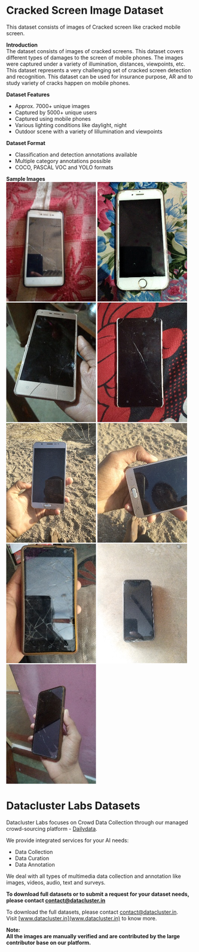 # Cracked Screen Image Dataset   

This dataset consists of images of Cracked screen like cracked mobile screen.

**Introduction**    
The dataset consists of images of cracked screens. This dataset covers different types of damages to the screen of mobile phones. The images were captured under a variety of illumination, distances, viewpoints, etc. This dataset represents a very challenging set of cracked screen detection and recognition. This dataset can be used for insurance purpose, AR and to study variety of cracks happen on mobile phones. 


**Dataset Features**  
* Approx. 7000+ unique images  
* Captured by 5000+ unique users  
* Captured using mobile phones    
* Various lighting conditions like daylight, night 
* Outdoor scene with a variety of lillumination and viewpoints  

**Dataset Format**  
* Classification and detection annotations available  
* Multiple category annotations possible 
* COCO, PASCAL VOC and YOLO formats  
 

**Sample Images**  
![alt-text-2](sample_datasets/cracked_screen(1).jpg "title-2") ![alt-text-2](sample_datasets/cracked_screen(2).jpg "title-2") ![alt-text-2](sample_datasets/cracked_screen(4).jpg "title-2") ![alt-text-2](sample_datasets/cracked_screen(5).jpg "title-2") ![alt-text-2](sample_datasets/cracked_screen(6).jpg "title-2") ![alt-text-2](sample_datasets/cracked_screen(7).jpg "title-2") ![alt-text-2](sample_datasets/cracked_screen(8).jpg "title-2") ![alt-text-2](sample_datasets/cracked_screen(9).jpg "title-2") ![alt-text-2](sample_datasets/cracked_screen(10).jpg "title-2") 

# Datacluster Labs Datasets

Datacluster Labs focuses on Crowd Data Collection through our managed crowd-sourcing platform - [Dailydata](https://play.google.com/store/apps/details?id=com.daily.data). 

We provide integrated services for your AI needs:  
* Data Collection  
* Data Curation  
* Data Annotation 

We deal with all types of multimedia data collection and annotation like images, videos, audio, text and surveys.

**To download full datasets or to submit a request for your dataset needs, please contact **contact@datacluster.in****  

To download the full datasets, please contact [contact@datacluster.in](contact@datacluster.in).  
Visit [www.datacluster.in](www.datacluster.in) to know more.
    

**Note:**  
**All the images are manually verified and are contributed by the large contributor base on our platform.** 